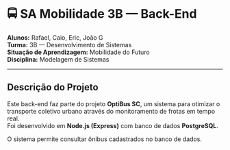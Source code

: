 # 🚍 SA Mobilidade 3B — Back-End

**Alunos:** Rafael, Caio, Eric, João G  
**Turma:** 3B — Desenvolvimento de Sistemas  
**Situação de Aprendizagem:** Mobilidade do Futuro  
**Disciplina:** Modelagem de Sistemas

---

## Descrição do Projeto

Este back-end faz parte do projeto **OptiBus SC**, um sistema para otimizar o transporte coletivo urbano através do monitoramento de frotas em tempo real.  
Foi desenvolvido em **Node.js (Express)** com banco de dados **PostgreSQL**.

O sistema permite consultar ônibus cadastrados no banco de dados.

